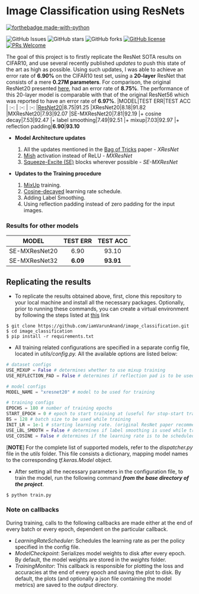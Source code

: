 # Image Classification using ResNets
[![forthebadge made-with-python](http://ForTheBadge.com/images/badges/made-with-python.svg)](https://www.python.org/)

![GitHub Issues](https://img.shields.io/github/issues/iamVarunAnand/image_classification)
![GitHub stars](https://img.shields.io/github/stars/iamVarunAnand/image_classification)
![GitHub forks](https://img.shields.io/github/forks/iamVarunAnand/image_classification)
[![GitHub license](https://img.shields.io/github/license/iamVarunAnand/image_classification.svg)](https://github.com/iamVarunAnand/image_classification/blob/master/LICENSE)
[![PRs Welcome](https://img.shields.io/badge/PR-welcome-brightgreen)](http://makeapullrequest.com)

The goal of this project is to firstly replicate the ResNet SOTA results on CIFAR10, and use several recently published *updates* to push this state of the art as high as possible. Using such updates, I was able to achieve an error rate of **6.90%** on the CIFAR10 test set, using a **20-layer** ResNet that consists of a mere **0.27M parameters**. For comparison, the original ResNet20 presented [here](https://arxiv.org/abs/1512.03385), had an error rate of **8.75%**. The performance of this 20-layer model is comparable with that of the original ResNet56 which was reported to have an error rate of **6.97%**.
|MODEL|TEST ERR|TEST ACC
| :-: | :-: | :-:
|[ResNet20](https://arxiv.org/abs/1512.03385)|8.75|91.25
|XResNet20|8.18|91.82
|MXResNet20|7.93|92.07
|SE-MXResNet20|7.81|92.19
|+ cosine decay|7.53|92.47
|+ label smoothing|7.49|92.51
|+ mixup|7.03|92.97
|+ reflection padding|**6.90**|**93.10**
- **Model Architecture updates**
	1. All the updates mentioned in the [Bag of Tricks](https://arxiv.org/abs/1812.01187) paper - *XResNet*
	2. [Mish](https://arxiv.org/abs/1908.08681) activation instead of ReLU - *MXResNet*
	3. [Squeeze-Excite (SE)](https://arxiv.org/abs/1709.01507) blocks wherever possible - *SE-MXResNet*
  
- **Updates to the Training procedure**
	1. [MixUp](https://arxiv.org/abs/1710.09412) training.
	2. [Cosine-decayed](https://arxiv.org/abs/1608.03983) learning rate schedule.
	3. Adding Label Smoothing.
	4. Using reflection padding instead of zero padding for the input images.

### Results for other models
|MODEL|TEST ERR|TEST ACC
| :-: | :-: | :-:
|SE-MXResNet20|6.90|93.10
|SE-MXResNet32|**6.09**|**93.91**

## Replicating the results
- To replicate the results obtained above, first, clone this repository to your local machine and install all the necessary packages. Optionally, prior to running these commands, you can create a virtual environment by following the steps listed at [this](https://uoa-eresearch.github.io/eresearch-cookbook/recipe/2014/11/26/python-virtual-env/) link
```
$ git clone https://github.com/iamVarunAnand/image_classification.git
$ cd image_classification
$ pip install -r requirements.txt
```
- All training related configurations are specified in a separate config file, located in *utils/config.py.* All the available options are listed below:
```python
# dataset configs
USE_MIXUP = False # determines whether to use mixup training
USE_REFLECTION_PAD = False # determines if reflection pad is to be used for the input images, instead of zero pad

# model configs
MODEL_NAME = "xresnet20" # model to be used for training

# training configs
EPOCHS = 180 # number of training epochs
START_EPOCH = 0 # epoch to start training at (useful for stop-start training)
BS = 128 # batch size to be used while training
INIT_LR = 1e-1 # starting learning rate. (original ResNet paper recommends setting this to 1e-1)
USE_LBL_SMOOTH = False # determines if label smoothing is used while training
USE_COSINE = False # determines if the learning rate is to be scheduled using the cosine decay policy.
```
[**NOTE**] For the complete list of supported models, refer to the *dispatcher.py* file in the *utils* folder. This file consists a dictionary, mapping model names to the corresponding *tf.keras.Model* object.

- After setting all the necessary parameters in the configuration file, to train the model, run the following command ***from the base directory of the project***.
```
$ python train.py
```
### Note on callbacks
During training, calls to the following callbacks are made either at the end of every batch or every epoch, dependent on the particular callback.
- *LearningRateScheduler*: Schedules the learning rate as per the policy specified in the config file.
- *ModelCheckpoint*: Serializes model weights to disk after every epoch. By default, the model weights are stored in the *weights* folder.
- *TrainingMonitor*: This callback is responsible for plotting the loss and accuracies at the end of every epoch and saving the plot to disk. By default, the plots (and optionally a json file containing the model metrics) are saved to the *output* directory.
